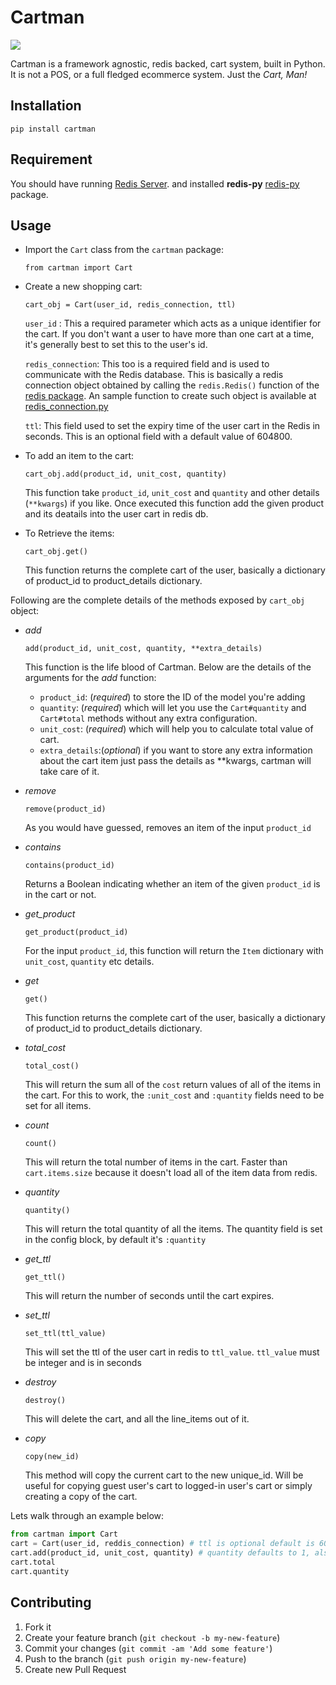 # Cartman

![](http://blog.brightcove.com/sites/all/uploads/eric_theodore_cartman_southpark.jpg)

Cartman is a framework agnostic, redis backed, cart system, built in Python.
It is not a POS, or a full fledged ecommerce system.  Just the *Cart, Man!*

## Installation

    pip install cartman

## Requirement
You should have running  [Redis Server](http://redis.io/topics/quickstart "Quickstart"). and installed **redis-py**  [redis-py](https://pypi.python.org/pypi/redis "Install") package.

## Usage

- Import the `Cart` class from the `cartman` package:

    `from cartman import Cart`

- Create a new shopping cart:

    `cart_obj = Cart(user_id, redis_connection, ttl)`
    
    `user_id` : This a required parameter which acts as a unique identifier for the cart. If you don't want a user to have more than one cart at a time, it's generally best to set this to the user's id.
    
    `redis_connection`: This too is a required field and is used to communicate with the Redis database. This is basically a  redis connection object obtained by calling the `redis.Redis()` function of the [redis package](https://redis-py.readthedocs.io/en/latest/). An sample function to create such object is available at [redis_connection.py](https://github.com/nimeshkverma/cartman/blob/master/redis_connection.py)
    
    `ttl`: This field used to set the expiry time of the user cart in the Redis in seconds. This is an optional field with a default value of 604800.

- To add an item to the cart:

    `cart_obj.add(product_id, unit_cost, quantity)`
    
    This function take `product_id`, `unit_cost` and `quantity` and other details (`**kwargs`) if you like. Once executed this function add the given product and its deatails into the user cart in redis db.
    
- To Retrieve the items:

   `cart_obj.get()`

    This function returns the complete cart of the user, basically a dictionary of product_id to product_details dictionary.
    

Following are the complete details of the methods exposed by `cart_obj` object:

- *add*

    `add(product_id, unit_cost, quantity, **extra_details)`

    This function is the life blood of Cartman. Below are the details of the arguments for the *add* function:
    - `product_id`: (*required*) to store the ID of the model you're adding
    - `quantity`: (*required*) which will let you use the `Cart#quantity` and `Cart#total` methods without any extra configuration.
    - `unit_cost`: (*required*) which will help you to calculate total value of cart.
    - `extra_details`:(*optional*) if you want to store any extra information about the cart item just pass the details as **kwargs, cartman will take care of it. 

- *remove*
    
    `remove(product_id)`

    As you would have guessed, removes an item of the input `product_id`

- *contains*

    `contains(product_id)`
    
    Returns a Boolean indicating whether an item of the given `product_id` is in the cart or not.

- *get_product*

    `get_product(product_id)`
    
    For the input `product_id`, this function will return the `Item` dictionary with `unit_cost`, `quantity` etc details.

- *get*
    
    `get()`

    This function returns the complete cart of the user, basically a dictionary of product_id to product_details dictionary.

- *total_cost*

    `total_cost()`
    
    This will return the sum all of the `cost` return values of all of the items in the cart.  For this to work, the `:unit_cost` and `:quantity` fields need to be set for all items.

- *count*

    `count()`
    
    This will return the total number of items in the cart.  Faster than `cart.items.size` because it doesn't load all of the item data from redis.

- *quantity*

    `quantity()`
    
    This will return the total quantity of all the items.  The quantity field is set in the config block, by default it's `:quantity`

- *get_ttl*

    `get_ttl()`
    
    This will return the number of seconds until the cart expires.

- *set_ttl*

    `set_ttl(ttl_value)`
    
    This will set the ttl of the user cart in redis to `ttl_value`. `ttl_value` must be integer and is in seconds

- *destroy*

    `destroy()`
    
    This will delete the cart, and all the line_items out of it.

- *copy*

    `copy(new_id)`
    
    This method will copy the current cart to the new unique_id. Will be useful for copying guest user's cart to logged-in user's cart or simply creating a copy of the cart.
    
Lets walk through an example below:

```python
from cartman import Cart
cart = Cart(user_id, reddis_connection) # ttl is optional default is 604800
cart.add(product_id, unit_cost, quantity) # quantity defaults to 1, also you can pass optional dict(extra info)
cart.total
cart.quantity
```


## Contributing

1. Fork it
2. Create your feature branch (`git checkout -b my-new-feature`)
3. Commit your changes (`git commit -am 'Add some feature'`)
4. Push to the branch (`git push origin my-new-feature`)
5. Create new Pull Request
